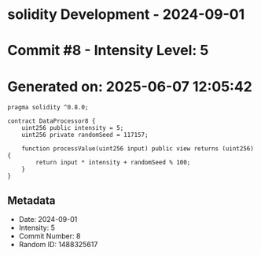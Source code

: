 ﻿# solidity Development - 2024-09-01
# Commit #8 - Intensity Level: 5
# Generated on: 2025-06-07 12:05:42
```solidity
pragma solidity ^0.8.0;

contract DataProcessor8 {
    uint256 public intensity = 5;
    uint256 private randomSeed = 117157;

    function processValue(uint256 input) public view returns (uint256) {
        return input * intensity + randomSeed % 100;
    }
}
```
## Metadata
- Date: 2024-09-01
- Intensity: 5
- Commit Number: 8
- Random ID: 1488325617
